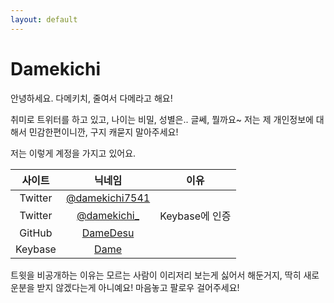 ```yaml
---
layout: default
---
```


# Damekichi

안녕하세요. 다메키치, 줄여서 다메라고 해요!

취미로 트위터를 하고 있고, 나이는 비밀, 성별은.. 글쎄, 뭘까요~ 저는 제 개인정보에 대해서 민감한편이니깐, 구지 캐묻지 말아주세요!

저는 이렇게 계정을 가지고 있어요.

| 사이트   | 닉네임                                                 | 이유           |
|:-------:|:-----------------------------------------------------:|:--------------:|
| Twitter | [@damekichi7541](https://twitter.com/damekichi7541)   |                |
| Twitter | [@damekichi\_](https://twitter.com/damekichi_)        | Keybase에 인증  |
| GitHub  | [DameDesu](https://github.com/DameDesu)               |                |
| Keybase | [Dame](https://keybase.io/Dame)                       |                |

트윗을 비공개하는 이유는 모르는 사람이 이리저리 보는게 싫어서 해둔거지, 딱히 새로운분을 받지 않겠다는게 아니예요! 마음놓고 팔로우 걸어주세요!
